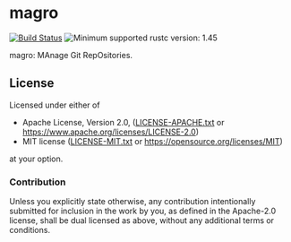 # magro

[![Build Status](https://gitlab.com/lo48576/magro/badges/develop/pipeline.svg)](https://gitlab.com/lo48576/magro/pipelines/)
![Minimum supported rustc version: 1.45](https://img.shields.io/badge/rustc-1.45+-lightgray.svg)

magro: MAnage Git RepOsitories.

## License

Licensed under either of

* Apache License, Version 2.0, ([LICENSE-APACHE.txt](LICENSE-APACHE.txt) or
  <https://www.apache.org/licenses/LICENSE-2.0>)
* MIT license ([LICENSE-MIT.txt](LICENSE-MIT.txt) or
  <https://opensource.org/licenses/MIT>)

at your option.

### Contribution

Unless you explicitly state otherwise, any contribution intentionally submitted
for inclusion in the work by you, as defined in the Apache-2.0 license, shall be
dual licensed as above, without any additional terms or conditions.
